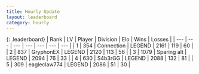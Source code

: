 ```yaml
---
title: Hourly Update
layout: leaderboard
category: hourly
---
```


{: .leaderboard}
| Rank | LV | Player | Division | Elo | Wins | Losses |
| --- | --- | --- | --- | --- | --- | --- |
| <span data-change="0">1</span> | 354 | <span title="ID: 539711">Connection</span> | LEGEND | <span data-change="0">2161</span> | <span data-change="0">119</span> | <span data-change="0">60</span> |
| <span data-change="1">2</span> | 837 | <span title="ID: 315148">GryphonEX</span> | LEGEND | <span data-change="5">2120</span> | <span data-change="2">113</span> | <span data-change="1">56</span> |
| <span data-change="-1">3</span> | 1079 | <span title="ID: 203132">Sparing alt</span> | LEGEND | <span data-change="-24">2094</span> | <span data-change="2">76</span> | <span data-change="3">33</span> |
| <span data-change="1">4</span> | 630 | <span title="ID: 166888">S4b3rGG</span> | LEGEND | <span data-change="4">2088</span> | <span data-change="9">132</span> | <span data-change="6">81</span> |
| <span data-change="-1">5</span> | 309 | <span title="ID: 518429">eagleclaw774</span> | LEGEND | <span data-change="0">2086</span> | <span data-change="0">51</span> | <span data-change="0">30</span> |